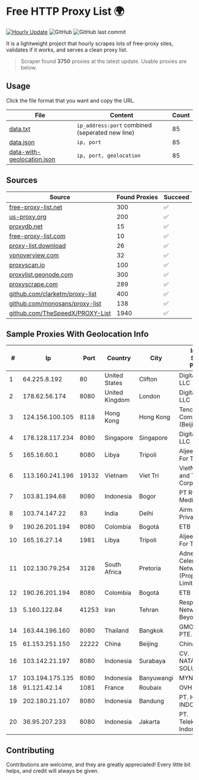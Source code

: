 
# Free HTTP Proxy List 🌍

[![Hourly Update](https://github.com/mertguvencli/http-proxy-list/actions/workflows/main.yml/badge.svg?branch=main)](https://github.com/mertguvencli/http-proxy-list/actions/workflows/main.yml)
![GitHub](https://img.shields.io/github/license/mertguvencli/http-proxy-list)
![GitHub last commit](https://img.shields.io/github/last-commit/mertguvencli/http-proxy-list)

It is a lightweight project that hourly scrapes lots of free-proxy sites, validates if it works, and serves a clean proxy list.


> Scraper found **3750** proxies at the latest update. Usable proxies are below.

## Usage

Click the file format that you want and copy the URL.


|File|Content|Count|
|----|-------|-----|
|[data.txt](https://raw.githubusercontent.com/mertguvencli/http-proxy-list/main/proxy-list/data.txt)|`ip_address:port` combined (seperated new line)|85|
|[data.json](https://raw.githubusercontent.com/mertguvencli/http-proxy-list/main/proxy-list/data.json)|`ip, port`|85|
|[data-with-geolocation.json](https://raw.githubusercontent.com/mertguvencli/http-proxy-list/main/proxy-list/data-with-geolocation.json)|`ip, port, geolocation`|85|

## Sources

|Source|Found Proxies|Succeed|
|------|-------------|-------|
|[free-proxy-list.net](https://free-proxy-list.net)|300|✅|
|[us-proxy.org](https://www.us-proxy.org)|200|✅|
|[proxydb.net](http://proxydb.net)|15|✅|
|[free-proxy-list.com](https://free-proxy-list.com/?page=&port=&type%5B%5D=http&type%5B%5D=https&up_time=0&search=Search)|10|✅|
|[proxy-list.download](https://www.proxy-list.download/HTTP)|26|✅|
|[vpnoverview.com](https://vpnoverview.com/privacy/anonymous-browsing/free-proxy-servers)|32|✅|
|[proxyscan.io](https://www.proxyscan.io)|100|✅|
|[proxylist.geonode.com](https://proxylist.geonode.com/api/proxy-list?limit=300&page=1&sort_by=lastChecked&sort_type=desc&protocols=http,https)|300|✅|
|[proxyscrape.com](https://api.proxyscrape.com/v2/?request=displayproxies&protocol=http&timeout=10000&country=all&ssl=all&anonymity=all)|289|✅|
|[github.com/clarketm/proxy-list](https://raw.githubusercontent.com/clarketm/proxy-list/master/proxy-list-raw.txt)|400|✅|
|[github.com/monosans/proxy-list](https://raw.githubusercontent.com/monosans/proxy-list/main/proxies/http.txt)|138|✅|
|[github.com/TheSpeedX/PROXY-List](https://raw.githubusercontent.com/TheSpeedX/PROXY-List/master/http.txt)|1940|✅|


## Sample Proxies With Geolocation Info

|#|Ip|Port|Country|City|Internet Service Provider|
|-|--|----|-------|----|-------------------------|
|1|64.225.8.192|80|United States|Clifton|DigitalOcean, LLC|
|2|178.62.56.174|8080|United Kingdom|London|DigitalOcean, LLC|
|3|124.156.100.105|8118|Hong Kong|Hong Kong|Tencent Cloud Computing (Beijing) Co|
|4|178.128.117.234|8080|Singapore|Singapore|DigitalOcean, LLC|
|5|165.16.60.1|8080|Libya|Tripoli|Aljeel Aljadeed For Technology|
|6|113.160.241.196|19132|Vietnam|Viet Tri|VietNam Post and Telecom Corporation|
|7|103.81.194.68|8080|Indonesia|Bogor|PT Rtiga Global Media|
|8|103.74.147.22|83|India|Delhi|Airmax Internet Private Limited|
|9|190.26.201.194|8080|Colombia|Bogotá|ETB - Colombia|
|10|165.16.27.14|1981|Libya|Tripoli|Aljeel Aljadeed For Technology|
|11|102.130.79.254|3128|South Africa|Pretoria|Adnexus Celerity Networks (Proprietary) Limited|
|12|190.26.201.194|8080|Colombia|Bogotá|ETB - Colombia|
|13|5.160.122.84|41253|Iran|Tehran|Respina Networks & Beyond PJSC|
|14|163.44.196.160|8080|Thailand|Bangkok|GMO-Z.COM PTE. LTD.|
|15|61.153.251.150|22222|China|Beijing|Chinanet|
|16|103.142.21.197|8080|Indonesia|Surabaya|CV. NATANETWORK SOLUTION|
|17|103.194.175.135|8080|Indonesia|Banyuwangi|MYNET|
|18|91.121.42.14|1081|France|Roubaix|OVH SAS|
|19|202.180.21.107|8080|Indonesia|Bandung|PT. HIPERNET INDODATA|
|20|36.95.207.233|8080|Indonesia|Jakarta|PT. Telekomunikasi Indonesia|



## Contributing

Contributions are welcome, and they are greatly appreciated! Every
little bit helps, and credit will always be given.

